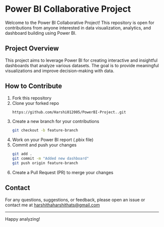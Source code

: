 # Power BI Collaborative Project

Welcome to the Power BI Collaborative Project! This repository is open for contributions from anyone interested in data visualization, analytics, and dashboard building using Power BI.

## Project Overview

This project aims to leverage Power BI for creating interactive and insightful dashboards that analyze various datasets. The goal is to provide meaningful visualizations and improve decision-making with data.

## How to Contribute

1. Fork this repository  
2. Clone your forked repo  
   ```sh
   https://github.com/Harshi012005/PowerBI-Project..git
   ```
3. Create a new branch for your contributions  
   ```sh
   git checkout -b feature-branch
   ```
4. Work on your Power BI report (.pbix file)  
5. Commit and push your changes  
   ```sh
   git add .
   git commit -m "Added new dashboard"
   git push origin feature-branch
   ```
6. Create a Pull Request (PR) to merge your changes  

## Contact

For any questions, suggestions, or feedback, please open an issue or contact me at harshithaharshithats@gmail.com

---

Happy analyzing!  
